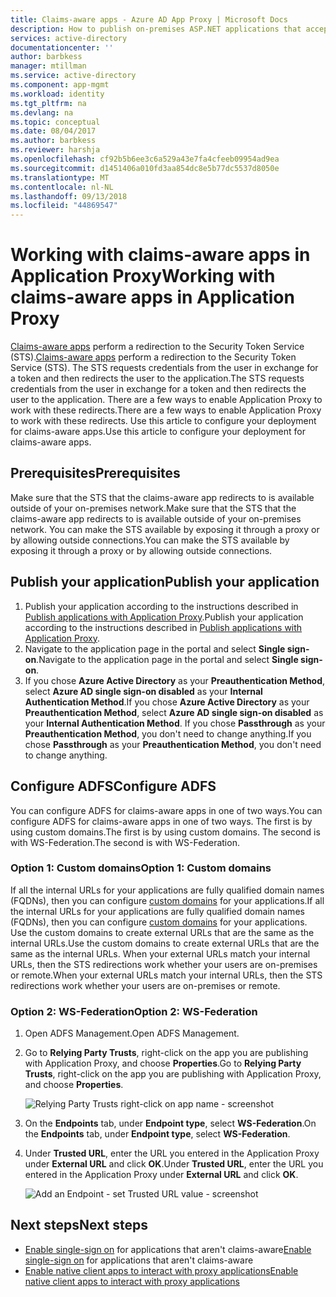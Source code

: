 ```yaml
---
title: Claims-aware apps - Azure AD App Proxy | Microsoft Docs
description: How to publish on-premises ASP.NET applications that accept ADFS claims for secure remote access by your users.
services: active-directory
documentationcenter: ''
author: barbkess
manager: mtillman
ms.service: active-directory
ms.component: app-mgmt
ms.workload: identity
ms.tgt_pltfrm: na
ms.devlang: na
ms.topic: conceptual
ms.date: 08/04/2017
ms.author: barbkess
ms.reviewer: harshja
ms.openlocfilehash: cf92b5b6ee3c6a529a43e7fa4cfeeb09954ad9ea
ms.sourcegitcommit: d1451406a010fd3aa854dc8e5b77dc5537d8050e
ms.translationtype: MT
ms.contentlocale: nl-NL
ms.lasthandoff: 09/13/2018
ms.locfileid: "44869547"
---
```

# <a name="working-with-claims-aware-apps-in-application-proxy"></a><span data-ttu-id="15ff5-103">Working with claims-aware apps in Application Proxy</span><span class="sxs-lookup"><span data-stu-id="15ff5-103">Working with claims-aware apps in Application Proxy</span></span>
<span data-ttu-id="15ff5-104">[Claims-aware apps](https://msdn.microsoft.com/library/windows/desktop/bb736227.aspx) perform a redirection to the Security Token Service (STS).</span><span class="sxs-lookup"><span data-stu-id="15ff5-104">[Claims-aware apps](https://msdn.microsoft.com/library/windows/desktop/bb736227.aspx) perform a redirection to the Security Token Service (STS).</span></span> <span data-ttu-id="15ff5-105">The STS requests credentials from the user in exchange for a token and then redirects the user to the application.</span><span class="sxs-lookup"><span data-stu-id="15ff5-105">The STS requests credentials from the user in exchange for a token and then redirects the user to the application.</span></span> <span data-ttu-id="15ff5-106">There are a few ways to enable Application Proxy to work with these redirects.</span><span class="sxs-lookup"><span data-stu-id="15ff5-106">There are a few ways to enable Application Proxy to work with these redirects.</span></span> <span data-ttu-id="15ff5-107">Use this article to configure your deployment for claims-aware apps.</span><span class="sxs-lookup"><span data-stu-id="15ff5-107">Use this article to configure your deployment for claims-aware apps.</span></span> 

## <a name="prerequisites"></a><span data-ttu-id="15ff5-108">Prerequisites</span><span class="sxs-lookup"><span data-stu-id="15ff5-108">Prerequisites</span></span>
<span data-ttu-id="15ff5-109">Make sure that the STS that the claims-aware app redirects to is available outside of your on-premises network.</span><span class="sxs-lookup"><span data-stu-id="15ff5-109">Make sure that the STS that the claims-aware app redirects to is available outside of your on-premises network.</span></span> <span data-ttu-id="15ff5-110">You can make the STS available by exposing it through a proxy or by allowing outside connections.</span><span class="sxs-lookup"><span data-stu-id="15ff5-110">You can make the STS available by exposing it through a proxy or by allowing outside connections.</span></span> 

## <a name="publish-your-application"></a><span data-ttu-id="15ff5-111">Publish your application</span><span class="sxs-lookup"><span data-stu-id="15ff5-111">Publish your application</span></span>

1. <span data-ttu-id="15ff5-112">Publish your application according to the instructions described in [Publish applications with Application Proxy](application-proxy-publish-azure-portal.md).</span><span class="sxs-lookup"><span data-stu-id="15ff5-112">Publish your application according to the instructions described in [Publish applications with Application Proxy](application-proxy-publish-azure-portal.md).</span></span>
2. <span data-ttu-id="15ff5-113">Navigate to the application page in the portal and select **Single sign-on**.</span><span class="sxs-lookup"><span data-stu-id="15ff5-113">Navigate to the application page in the portal and select **Single sign-on**.</span></span>
3. <span data-ttu-id="15ff5-114">If you chose **Azure Active Directory** as your **Preauthentication Method**, select **Azure AD single sign-on disabled** as your **Internal Authentication Method**.</span><span class="sxs-lookup"><span data-stu-id="15ff5-114">If you chose **Azure Active Directory** as your **Preauthentication Method**, select **Azure AD single sign-on disabled** as your **Internal Authentication Method**.</span></span> <span data-ttu-id="15ff5-115">If you chose **Passthrough** as your **Preauthentication Method**, you don't need to change anything.</span><span class="sxs-lookup"><span data-stu-id="15ff5-115">If you chose **Passthrough** as your **Preauthentication Method**, you don't need to change anything.</span></span>

## <a name="configure-adfs"></a><span data-ttu-id="15ff5-116">Configure ADFS</span><span class="sxs-lookup"><span data-stu-id="15ff5-116">Configure ADFS</span></span>

<span data-ttu-id="15ff5-117">You can configure ADFS for claims-aware apps in one of two ways.</span><span class="sxs-lookup"><span data-stu-id="15ff5-117">You can configure ADFS for claims-aware apps in one of two ways.</span></span> <span data-ttu-id="15ff5-118">The first is by using custom domains.</span><span class="sxs-lookup"><span data-stu-id="15ff5-118">The first is by using custom domains.</span></span> <span data-ttu-id="15ff5-119">The second is with WS-Federation.</span><span class="sxs-lookup"><span data-stu-id="15ff5-119">The second is with WS-Federation.</span></span> 

### <a name="option-1-custom-domains"></a><span data-ttu-id="15ff5-120">Option 1: Custom domains</span><span class="sxs-lookup"><span data-stu-id="15ff5-120">Option 1: Custom domains</span></span>

<span data-ttu-id="15ff5-121">If all the internal URLs for your applications are fully qualified domain names (FQDNs), then you can configure [custom domains](application-proxy-configure-custom-domain.md) for your applications.</span><span class="sxs-lookup"><span data-stu-id="15ff5-121">If all the internal URLs for your applications are fully qualified domain names (FQDNs), then you can configure [custom domains](application-proxy-configure-custom-domain.md) for your applications.</span></span> <span data-ttu-id="15ff5-122">Use the custom domains to create external URLs that are the same as the internal URLs.</span><span class="sxs-lookup"><span data-stu-id="15ff5-122">Use the custom domains to create external URLs that are the same as the internal URLs.</span></span> <span data-ttu-id="15ff5-123">When your external URLs match your internal URLs, then the STS redirections work whether your users are on-premises or remote.</span><span class="sxs-lookup"><span data-stu-id="15ff5-123">When your external URLs match your internal URLs, then the STS redirections work whether your users are on-premises or remote.</span></span> 

### <a name="option-2-ws-federation"></a><span data-ttu-id="15ff5-124">Option 2: WS-Federation</span><span class="sxs-lookup"><span data-stu-id="15ff5-124">Option 2: WS-Federation</span></span>

1. <span data-ttu-id="15ff5-125">Open ADFS Management.</span><span class="sxs-lookup"><span data-stu-id="15ff5-125">Open ADFS Management.</span></span>
2. <span data-ttu-id="15ff5-126">Go to **Relying Party Trusts**, right-click on the app you are publishing with Application Proxy, and choose **Properties**.</span><span class="sxs-lookup"><span data-stu-id="15ff5-126">Go to **Relying Party Trusts**, right-click on the app you are publishing with Application Proxy, and choose **Properties**.</span></span>  

   ![Relying Party Trusts right-click on app name - screenshot](./media/application-proxy-configure-for-claims-aware-applications/appproxyrelyingpartytrust.png)  

3. <span data-ttu-id="15ff5-128">On the **Endpoints** tab, under **Endpoint type**, select **WS-Federation**.</span><span class="sxs-lookup"><span data-stu-id="15ff5-128">On the **Endpoints** tab, under **Endpoint type**, select **WS-Federation**.</span></span>
4. <span data-ttu-id="15ff5-129">Under **Trusted URL**, enter the URL you entered in the Application Proxy under **External URL** and click **OK**.</span><span class="sxs-lookup"><span data-stu-id="15ff5-129">Under **Trusted URL**, enter the URL you entered in the Application Proxy under **External URL** and click **OK**.</span></span>  

   ![Add an Endpoint - set Trusted URL value - screenshot](./media/application-proxy-configure-for-claims-aware-applications/appproxyendpointtrustedurl.png)  

## <a name="next-steps"></a><span data-ttu-id="15ff5-131">Next steps</span><span class="sxs-lookup"><span data-stu-id="15ff5-131">Next steps</span></span>
* <span data-ttu-id="15ff5-132">[Enable single-sign on](application-proxy-single-sign-on.md) for applications that aren't claims-aware</span><span class="sxs-lookup"><span data-stu-id="15ff5-132">[Enable single-sign on](application-proxy-single-sign-on.md) for applications that aren't claims-aware</span></span>
* [<span data-ttu-id="15ff5-133">Enable native client apps to interact with proxy applications</span><span class="sxs-lookup"><span data-stu-id="15ff5-133">Enable native client apps to interact with proxy applications</span></span>](application-proxy-configure-native-client-application.md)


